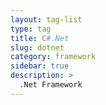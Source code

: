 ```yaml
---
layout: tag-list
type: tag
title: C#.Net
slug: dotnet
category: framework
sidebar: true
description: >
  .Net Framework
---
```

